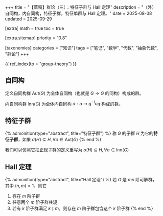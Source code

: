 +++
title = "【草稿】群论（三）：特征子群与 Hall 定理"
description = "（外）自同构，内自同构，特征子群，特征单群与 Hall 定理。"
date = 2025-08-08
updated = 2025-09-29

[extra]
math = true
toc = true

[extra.sitemap]
priority = "0.8"

[taxonomies]
categories = ["知识"]
tags = ["笔记", "数学", "代数", "抽象代数", "群论"]
+++

{{ ref_index(to = "group-theory") }}

## 自同构
定义自同构群 $\mathrm{Aut}(G)$ 为全体自同构（也就是 $G\to G$ 的同构）构成的群。

内自同构群 $\mathrm{Inn}(G)$ 为全体内自同构 $\sigma: a\mapsto g^{-1}ag$ 构成的群。

## 特征子群
{% admonition(type="abstract", title="特征子群") %}
称 $G$ 的子群 $H$ 为它的**特征子群**，如果 $\sigma(H)\subseteq H, \forall \sigma\in\mathrm{Aut}(G)$
{% end %}

我们可以仿照它把正规子群的定义重写为 $\sigma(H)\subseteq H, \forall \sigma\in\mathrm{Inn}(G)$

## Hall 定理
{% admonition(type="abstract", title="Hall 定理") %}
若 $G$ 是 $mn$ 阶可解群，其中 $(n,m)=1$，则它
1. 存在 $m$ 阶子群
2. 任意两个 $m$ 阶子群共轭
3. 若有 $k$ 阶子群满足 $k\mid m$，则存在 $m$ 阶子群包含这个 $k$ 阶子群
{% end %}
